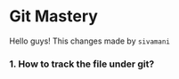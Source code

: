 # Git Mastery

Hello guys! This changes made by ```sivamani```

### 1. How to track the file under git?